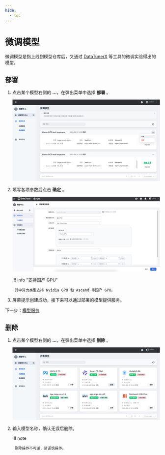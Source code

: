 ```yaml
---
hide:
  - toc
---
```


# 微调模型

微调模型是指上线到模型仓库后，又通过 [DataTunerX](https://github.com/DataTunerX/datatunerx) 等工具的微调实验得出的模型。

## 部署

1. 点击某个模型右侧的 **...**，在弹出菜单中选择 **部署** 。

    ![点击部署按钮](../images/tuner01.png)

2. 填写各项参数后点击 **确定** 。

    ![填写参数](../images/inner03.png)

    !!! info "支持国产 GPU"

        其中算力类型支持 Nvidia GPU 和 Ascend 等国产 GPU。

3. 屏幕提示创建成功，接下来可以通过部署的模型提供服务。

下一步：[模型服务](../model-service/index.md)

## 删除

1. 点击某个模型右侧的 **...**，在弹出菜单中选择 **删除** 。

    ![点击删除按钮](../images/inner02.png)

2. 输入模型名称，确认无误后删除。

    !!! note

        删除操作不可逆，请谨慎操作。
